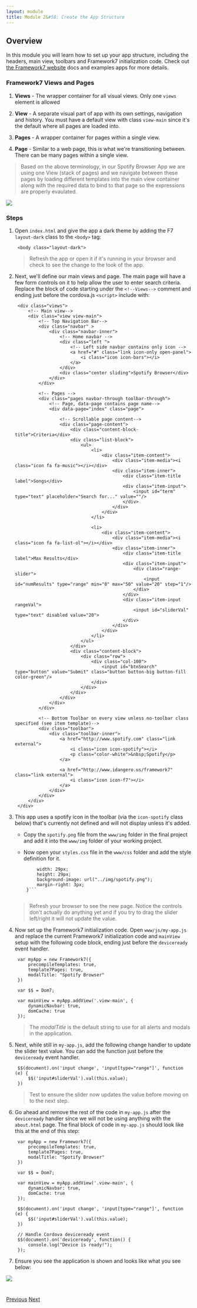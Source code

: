 ```yaml
---
layout: module
title: Module 2&#58; Create the App Structure 
---
```


## Overview
In this module you will learn how to set up your app structure, including the headers, main view, toolbars and Framework7 initialization code.
Check out [the Framework7 website](http://www.idangero.us/framework7/docs) docs and examples apps for more details.

### Framework7 Views and Pages
1. **Views** - The wrapper container for all visual views. Only one `views` element is allowed

2. **View** - A separate visual part of app with its own settings, navigation and history. You must have a default view with class `view-main` since it's
the default where all pages are loaded into.  

3. **Pages** - A wrapper container for pages within a single view.

4. **Page** - Similar to a web page, this is what we're transitioning between. There can be many pages within a single view.

>Based on the above terminology, in our Spotify Browser App we are using one View (stack of pages) and we navigate between these pages
 by loading different templates into the main view container along with the required data to bind to that page so the expressions are
 properly evaulated. 
 
 <img class="screenshot-lg" src="images/structure.png"/>

### Steps

1. Open `index.html` and give the app a dark theme by adding the F7 `layout-dark` class to the `<body>` tag:
 
        <body class="layout-dark">
        
   >Refresh the app or open it if it's running in your browser and check to see the change to the look of the app. 

2. Next, we'll define our main views and page. The main page will have a few form controls on it to help allow the user to enter search 
criteria. Replace the block of code starting under the `<!--Views-->` comment and ending just before the cordova.js `<script>` include with:
    
        <div class="views">
            <!-- Main view-->
            <div class="view view-main">
                <!-- Top Navigation Bar-->
                <div class="navbar" >
                    <div class="navbar-inner">
                        <!-- Home navbar -->
                        <div class="left ">
                            <!-- Left side navbar contains only icon -->
                            <a href="#" class="link icon-only open-panel">
                                <i class="icon icon-bars"></i>
                            </a>
                        </div>
                        <div class="center sliding">Spotify Browser</div>
                    </div>
                </div>
    
                <!-- Pages -->
                <div class="pages navbar-through toolbar-through">
                    <!-- Page, data-page contains page name-->
                    <div data-page="index" class="page">
    
                        <!-- Scrollable page content-->
                        <div class="page-content">
                            <div class="content-block-title">Criteria</div>
                            <div class="list-block">
                                <ul>
                                    <li>
                                        <div class="item-content">
                                            <div class="item-media"><i class="icon fa fa-music"></i></div>
                                            <div class="item-inner">
                                                <div class="item-title label">Songs</div>
                                                <div class="item-input">
                                                    <input id="term" type="text" placeholder="Search for..." value=""/>
                                                </div>
                                            </div>
                                        </div>
                                    </li>
    
                                    <li>
                                        <div class="item-content">
                                            <div class="item-media"><i class="icon fa fa-list-ol"></i></div>
                                            <div class="item-inner">
                                                <div class="item-title label">Max Results</div>
                                                <div class="item-input">
                                                    <div class="range-slider">
                                                        <input id="numResults" type="range" min="0" max="50" value="20" step="1"/>
                                                    </div>
                                                </div>
                                                <div class="item-input rangeVal">
                                                    <input id="sliderVal" type="text" disabled value="20">
                                                </div>
                                            </div>
                                        </div>
                                    </li>
                                </ul>
                            </div>
                            <div class="content-block">
                                <div class="row">
                                    <div class="col-100">
                                        <input id="btnSearch" type="button" value="Submit" class="button button-big button-fill color-green"/>
                                    </div>
                                </div>
                            </div>
                        </div>
                    </div>
                </div>
    
                <!-- Bottom Toolbar on every view unless no-toolbar class specified (see item template)-->
                <div class="toolbar">
                    <div class="toolbar-inner">
                        <a href="http://www.spotify.com" class="link external">
                            <i class="icon icon-spotify"></i>
                            <p class="color-white">&nbsp;Spotify</p>
                        </a>
    
                        <a href="http://www.idangero.us/framework7" class="link external">
                            <i class="icon icon-f7"></i>
                        </a>
                    </div>
                </div>
            </div>
        </div>

3. This app uses a spotify icon in the toolbar (via the `icon-spotify` class below) that's currently not defined and will not display 
unless it's added. 
   - Copy the `spotify.png` file from the `www/img` folder in the final project and add it into the `www/img` folder of your working 
project.
   - Now open your `styles.css` file in the `www/css` folder and add the style definition for it.
 
        ```i.icon.icon-spotify {
             width: 29px;
             height: 29px;
             background-image: url("../img/spotify.png");
             margin-right: 3px;
         }```
     

   >Refresh your browser to see the new page. Notice the controls don't actually do anything yet and if you try to drag the slider left/right it 
   will not update the value. 

3. Now set up the Framework7 initialization code. Open `www/js/my-app.js` and replace the current Framework7 
initialization code and `mainView` setup with the following code block, ending just before the `deviceready` event handler.

        var myApp = new Framework7({
            precompileTemplates: true,
            template7Pages: true,
            modalTitle: "Spotify Browser"
        })
        
        var $$ = Dom7;
        
        var mainView = myApp.addView('.view-main', {
            dynamicNavbar: true,
            domCache: true
        });

   >The *modalTitle* is the default string to use for all alerts and modals in the application. 
        
4. Next, while still in `my-app.js`, add the following change handler to update the slider text value. You can add the function just
 before the `deviceready` event handler. 
        
        $$(document).on('input change', 'input[type="range"]', function (e) {
            $$('input#sliderVal').val(this.value);
        })

   >Test to ensure the slider now updates the value before moving on to the next step.  

5. Go ahead and remove the rest of the code in `my-app.js` after the `deviceready` handler since we will not be using anything with the `about.html`
page. The final block of code in `my-app.js` should look like this at the end of this step:

        var myApp = new Framework7({
            precompileTemplates: true,
            template7Pages: true,
            modalTitle: "Spotify Browser"
        })
        
        var $$ = Dom7;
        
        var mainView = myApp.addView('.view-main', {
            dynamicNavbar: true,
            domCache: true
        });
                
        $$(document).on('input change', 'input[type="range"]', function (e) {
            $$('input#sliderVal').val(this.value);
        })
        
        // Handle Cordova deviceready event
        $$(document).on('deviceready', function() {
            console.log("Device is ready!");
        });

6. Ensure you see the application is shown and looks like what you see below:

 <img class="screenshot-md" src="images/main2.png"/>        

<div class="row" style="margin-top:40px;">
<div class="col-sm-12">
<a href="module1.html" class="btn btn-default"><i class="glyphicon glyphicon-chevron-left"></i> Previous</a>
<a href="module3.html" class="btn btn-default pull-right">Next <i class="glyphicon
glyphicon-chevron-right"></i></a>
</div>
</div>
